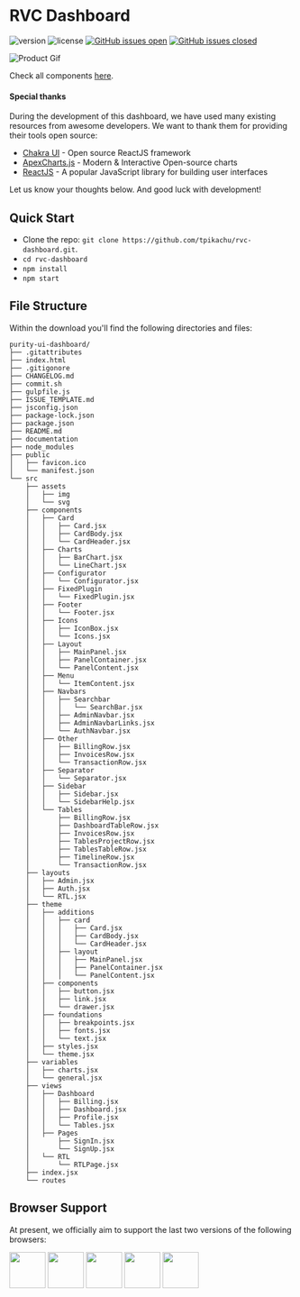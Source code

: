 # RVC Dashboard

![version](https://img.shields.io/badge/version-1.0.1-blue.svg) ![license](https://img.shields.io/badge/license-MIT-blue.svg) [![GitHub issues open](https://img.shields.io/github/issues/tpikachu/rvc-dashboard.svg?maxAge=2592000)](https://github.com/tpikachu/rvc-dashboard/issues?q=is%3Aopen+is%3Aissue) [![GitHub issues closed](https://img.shields.io/github/issues-closed-raw/tpikachu/rvc-dashboard.svg?maxAge=2592000)](https://github.com/tpikachu/rvc-dashboard/issues?q=is%3Aissue+is%3Aclosed)

![Product Gif](https://i.ibb.co/7NXMZQS/Cover-Purity-Chakra-FREE-Thumbnail.png)

Check all components <a href="https://demos.creative-tim.com/docs-purity-ui-dashboard/?ref=readme-pud" target="_blank">here</a>.

#### Special thanks

During the development of this dashboard, we have used many existing resources from awesome developers. We want to thank them for providing their tools open source:

- [Chakra UI](https://www.chakra-ui.com?ref=creative-tim) - Open source ReactJS framework
- [ApexCharts.js](https://apexcharts.com?ref=creative-tim) - Modern & Interactive Open-source charts
- [ReactJS](https://reactjs.org?ref=creative-tim) - A popular JavaScript library for building user interfaces

Let us know your thoughts below. And good luck with development!

## Quick Start

- Clone the repo: `git clone https://github.com/tpikachu/rvc-dashboard.git`.
- `cd rvc-dashboard`
- `npm install`
- `npm start`

## File Structure

Within the download you'll find the following directories and files:

```
purity-ui-dashboard/
├── .gitattributes
├── index.html
├── .gitigonore
├── CHANGELOG.md
├── commit.sh
├── gulpfile.js
├── ISSUE_TEMPLATE.md
├── jsconfig.json
├── package-lock.json
├── package.json
├── README.md
├── documentation
├── node_modules
├── public
│   ├── favicon.ico
│   └── manifest.json
└── src
    ├── assets
    │   ├── img
    │   └── svg
    ├── components
    │   ├── Card
    │   │   ├── Card.jsx
    │   │   ├── CardBody.jsx
    │   │   └── CardHeader.jsx
    │   ├── Charts
    │   │   ├── BarChart.jsx
    │   │   └── LineChart.jsx
    │   ├── Configurator
    │   │   └── Configurator.jsx
    │   ├── FixedPlugin
    │   │   └── FixedPlugin.jsx
    │   ├── Footer
    │   │   └── Footer.jsx
    │   ├── Icons
    │   │   ├── IconBox.jsx
    │   │   └── Icons.jsx
    │   ├── Layout
    │   │   ├── MainPanel.jsx
    │   │   ├── PanelContainer.jsx
    │   │   └── PanelContent.jsx
    │   ├── Menu
    │   │   └── ItemContent.jsx
    │   ├── Navbars
    │   │   ├── Searchbar
    │   │   │   └── SearchBar.jsx
    │   │   ├── AdminNavbar.jsx
    │   │   ├── AdminNavbarLinks.jsx
    │   │   └── AuthNavbar.jsx
    │   ├── Other
    │   │   ├── BillingRow.jsx
    │   │   ├── InvoicesRow.jsx
    │   │   └── TransactionRow.jsx
    │   ├── Separator
    │   │   └── Separator.jsx
    │   ├── Sidebar
    │   │   ├── Sidebar.jsx
    │   │   └── SidebarHelp.jsx
    │   └── Tables
    │       ├── BillingRow.jsx
    │       ├── DashboardTableRow.jsx
    │       ├── InvoicesRow.jsx
    │       ├── TablesProjectRow.jsx
    │       ├── TablesTableRow.jsx
    │       ├── TimelineRow.jsx
    │       └── TransactionRow.jsx
    ├── layouts
    │   ├── Admin.jsx
    │   ├── Auth.jsx
    │   └── RTL.jsx
    ├── theme
    │   ├── additions
    │   │   ├── card
    │   │   │   ├── Card.jsx
    │   │   │   ├── CardBody.jsx
    │   │   │   └── CardHeader.jsx
    │   │   ├── layout
    │   │   │   ├── MainPanel.jsx
    │   │   │   ├── PanelContainer.jsx
    │   │   │   └── PanelContent.jsx
    │   ├── components
    │   │   ├── button.jsx
    │   │   ├── link.jsx
    │   │   └── drawer.jsx
    │   ├── foundations
    │   │   ├── breakpoints.jsx
    │   │   ├── fonts.jsx
    │   │   └── text.jsx
    │   ├── styles.jsx
    │   └── theme.jsx
    ├── variables
    │   ├── charts.jsx
    │   └── general.jsx
    ├── views
    │   ├── Dashboard
    │   │   ├── Billing.jsx
    │   │   ├── Dashboard.jsx
    │   │   ├── Profile.jsx
    │   │   └── Tables.jsx
    │   ├── Pages
    │       ├── SignIn.jsx
    │       └── SignUp.jsx
    │   └── RTL
    │       └── RTLPage.jsx
    ├── index.jsx
    └── routes

```

## Browser Support

At present, we officially aim to support the last two versions of the following browsers:

<img src="https://github.com/creativetimofficial/public-assets/blob/master/logos/chrome-logo.png?raw=true" width="64" height="64"> <img src="https://raw.githubusercontent.com/creativetimofficial/public-assets/master/logos/firefox-logo.png" width="64" height="64"> <img src="https://raw.githubusercontent.com/creativetimofficial/public-assets/master/logos/edge-logo.png" width="64" height="64"> <img src="https://raw.githubusercontent.com/creativetimofficial/public-assets/master/logos/safari-logo.png" width="64" height="64"> <img src="https://raw.githubusercontent.com/creativetimofficial/public-assets/master/logos/opera-logo.png" width="64" height="64">
